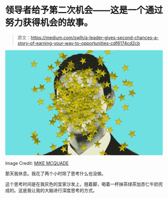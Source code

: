 # 领导者给予第二次机会——这是一个通过努力获得机会的故事。

> 原文：<https://medium.com/swlh/a-leader-gives-second-chances-a-story-of-earning-your-way-to-opportunities-cdf6174cd2cb>

![](img/283a3f77f781459e1f61d9b7d0138540.png)

Image Credit: [MIKE MCQUADE](http://mikemcquade.com/)

那天我休息。我花了两个小时除了思考什么也没做。

这个思考时间是在我灰色的宜家沙发上，翘着脚，喝着一杯抹茶绿茶加杏仁牛奶完成的。这是我让我的大脑进行深度思考的方式。